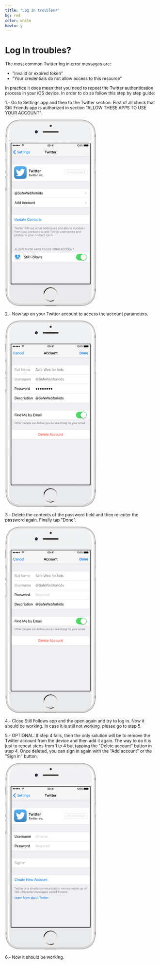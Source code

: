 ```yaml
---
title: "Log In troubles?"
bg: red
color: white
howto: y
---
```


# Log In troubles?

The most common Twitter log in error messages are:

- "Invalid or expired token"
- "Your credentials do not allow access to this resource"

In practice it does mean that you need to repeat the Twitter authentication process in your iOS device. In order to do so follow this step by step guide:

1.- Go to Settings app and then to the Twitter section. First of all check that Still Friends app is authorized in section "ALLOW THESE APPS TO USE YOUR ACCOUNT".

<img src="/img/howto/how-to-login-s1_framed.png" alt="" title="" width="300" />

2.- Now tap on your Twitter account to access the account parameters.

<img src="/img/howto/how-to-login-s2_framed.png" alt="" title="" width="300" />

3.- Delete the contents of the password field and then re-enter the password again. Finally tap "Done".

<img src="/img/howto/how-to-login-s3_framed.png" alt="" title="" width="300" />

4.- Close Still Follows app and the open again and try to log in. Now it should be working. In case it is still not working, please go to step 5.

5.- OPTIONAL: If step 4 fails, then the only solution will be to remove the Twitter account from the device and then add it again. The way to do it is just to repeat steps from 1 to 4 but tapping the "Delete account" button in step 4. Once deleted, you can sign in again with the "Add account" or the "Sign in" button.

<img src="/img/howto/how-to-login-s4_framed.png" alt="" title="" width="300" />

6.- Now it should be working.